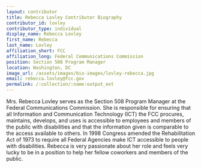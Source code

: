 ```yaml
---
layout: contributor
title: Rebecca Lovley Contributor Biography
contributor_id: lovley
contributor_type: individual
display_name: Rebecca Lovley
first_name: Rebecca
last_name: Lovley
affiliation_short: FCC
affiliation_long: Federal Communications Commission
position: Section 508 Program Manager
location: Washington, DC 
image_url: /assets/images/bio-images/lovley-rebecca.jpg
email: rebecca.lovley@fcc.gov
permalink: /:collection/:name:output_ext
---
```

Mrs. Rebecca Lovley serves as the Section 508 Program Manager at the Federal Communications Commission.  She is responsible for ensuring that all Information and Communication Technology (ICT) the FCC procures, maintains, develops, and uses is accessible to employees and members of the public with disabilities and that the information given is comparable to the access available to others. In 1998 Congress amended the Rehabilitation Act of 1973 to require all Federal Agencies make ICT accessible to people with disabilities. Rebecca is very passionate about her role and feels very lucky to be in a position to help her fellow coworkers and members of the public. 